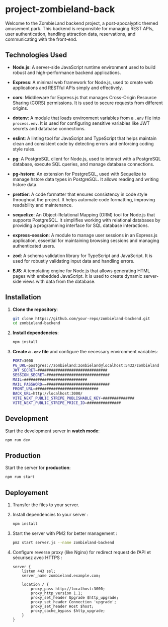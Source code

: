 # project-zombieland-back

Welcome to the ZombieLand backend project, a post-apocalyptic themed amusement park. This backend is responsible for managing REST APIs, user authentication, handling attraction data, reservations, and communicating with the front-end.

## **Technologies Used**

- **Node.js**: A server-side JavaScript runtime environment used to build robust and high-performance backend applications.
  
- **Express**: A minimal web framework for Node.js, used to create web applications and RESTful APIs simply and effectively.

- **cors**: Middleware for Express.js that manages Cross-Origin Resource Sharing (CORS) permissions. It is used to secure requests from different origins.

- **dotenv**: A module that loads environment variables from a `.env` file into `process.env`. It is used for configuring sensitive variables like JWT secrets and database connections.

- **eslint**: A linting tool for JavaScript and TypeScript that helps maintain clean and consistent code by detecting errors and enforcing coding style rules.

- **pg**: A PostgreSQL client for Node.js, used to interact with a PostgreSQL database, execute SQL queries, and manage database connections.

- **pg-hstore**: An extension for PostgreSQL, used with Sequelize to manage hstore data types in PostgreSQL. It allows reading and writing hstore data.

- **prettier**: A code formatter that ensures consistency in code style throughout the project. It helps automate code formatting, improving readability and maintenance.

- **sequelize**: An Object-Relational Mapping (ORM) tool for Node.js that supports PostgreSQL. It simplifies working with relational databases by providing a programming interface for SQL database interactions.

- **express-session**: A module to manage user sessions in an Express.js application, essential for maintaining browsing sessions and managing authenticated users.

- **zod**: A schema validation library for TypeScript and JavaScript. It is used for robustly validating input data and handling errors.

- **EJS**: A templating engine for Node.js that allows generating HTML pages with embedded JavaScript. It is used to create dynamic server-side views with data from the database.

## **Installation**

1. **Clone the repository**:

    ```bash
    git clone https://github.com/your-repo/zombieland-backend.git
    cd zombieland-backend
    ```

2. **Install dependencies**:

    ```bash
    npm install
    ```

3. **Create a `.env` file** and configure the necessary environment variables:

    ```bash
    PORT=3000
    PG_URL=postgres://zombieland:zombieland@localhost:5432/zombieland
    JWT_SECRET=###############################
    SESSION_SECRET=############################
    MAIL=############################
    MAIL_PASSWORD==############################
    FRONT_URL=############################
    BACK_URL=http://localhost:3000/
    VITE_NEXT_PUBLIC_STRIPE_PUBLISHABLE_KEY=##############
    VITE_NEXT_PUBLIC_STRIPE_PRICE_ID=###############
    ```

## **Development**

Start the development server in **watch mode**:

```bash
npm run dev
```

## **Production**

Start the server for **production**:

```bash
npm run start
```

## **Deployement**

1. Transfer the files to your server.
2. Install dependencies to your server :

    ```bash
    npm install
    ```

3. Start the server with PM2 for better management :

    ```bash
    pm2 start server.js --name zombieland-backend
    ```

4. Configure reverse proxy (like Nginx) for redirect request de l’API et sécurisez avec HTTPS :

    ```nginx
    server {
        listen 443 ssl;
        server_name zombieland.example.com;

        location / {
            proxy_pass http://localhost:3000;
            proxy_http_version 1.1;
            proxy_set_header Upgrade $http_upgrade;
            proxy_set_header Connection 'upgrade';
            proxy_set_header Host $host;
            proxy_cache_bypass $http_upgrade;
        }
    }
    ```
